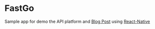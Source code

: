 # FastGo

Sample app for demo the API platform and [Blog Post](./blog/blog.md) using [React-Native](REACT_NATIVE.md)